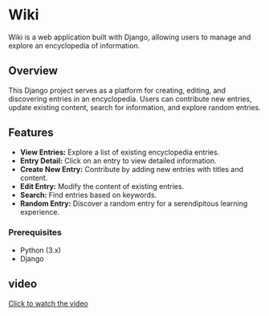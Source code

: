 # Wiki

Wiki is a web application built with Django, allowing users to manage and explore an encyclopedia of information.


## Overview

This Django project serves as a platform for creating, editing, and discovering entries in an encyclopedia. Users can contribute new entries, update existing content, search for information, and explore random entries.

## Features

-   **View Entries:** Explore a list of existing encyclopedia entries.
-   **Entry Detail:** Click on an entry to view detailed information.
-   **Create New Entry:** Contribute by adding new entries with titles and content.
-   **Edit Entry:** Modify the content of existing entries.
-   **Search:** Find entries based on keywords.
-   **Random Entry:** Discover a random entry for a serendipitous learning experience.


### Prerequisites

-   Python (3.x)
-   Django

## video
[Click to watch the video](https://www.youtube.com/watch?v=3gFH5wl0Iig)
